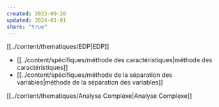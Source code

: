 ```yaml
---  
created: 2023-09-20  
updated: 2024-01-01  
share: "true"  
---  
```

  
  
[[../content/thematiques/EDP|EDP]]  
- [[../content/spécifiques/méthode des caractéristiques|méthode des caractéristiques]]  
- [[../content/spécifiques/méthode de la séparation des variables|méthode de la séparation des variables]]  
  
[[../content/thematiques/Analyse Complexe|Analyse Complexe]]  
  
  
